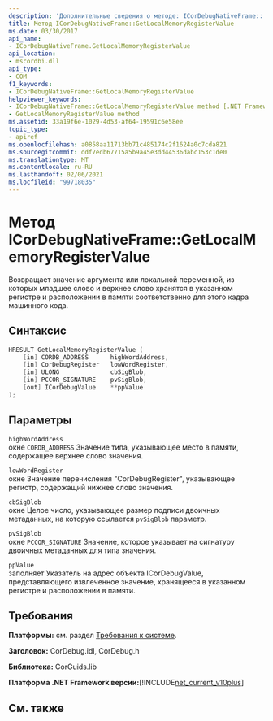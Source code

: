 ```yaml
---
description: 'Дополнительные сведения о методе: ICorDebugNativeFrame:: GetLocalMemoryRegisterValue'
title: Метод ICorDebugNativeFrame::GetLocalMemoryRegisterValue
ms.date: 03/30/2017
api_name:
- ICorDebugNativeFrame.GetLocalMemoryRegisterValue
api_location:
- mscordbi.dll
api_type:
- COM
f1_keywords:
- ICorDebugNativeFrame::GetLocalMemoryRegisterValue
helpviewer_keywords:
- ICorDebugNativeFrame::GetLocalMemoryRegisterValue method [.NET Framework debugging]
- GetLocalMemoryRegisterValue method
ms.assetid: 33a19f6e-1029-4d53-af64-19591c6e58ee
topic_type:
- apiref
ms.openlocfilehash: a0858aa11713bb71c485174c2f1624a0c7cda821
ms.sourcegitcommit: ddf7edb67715a5b9a45e3dd44536dabc153c1de0
ms.translationtype: MT
ms.contentlocale: ru-RU
ms.lasthandoff: 02/06/2021
ms.locfileid: "99718035"
---
```

# <a name="icordebugnativeframegetlocalmemoryregistervalue-method"></a>Метод ICorDebugNativeFrame::GetLocalMemoryRegisterValue

Возвращает значение аргумента или локальной переменной, из которых младшее слово и верхнее слово хранятся в указанном регистре и расположении в памяти соответственно для этого кадра машинного кода.  
  
## <a name="syntax"></a>Синтаксис  
  
```cpp  
HRESULT GetLocalMemoryRegisterValue (  
    [in] CORDB_ADDRESS      highWordAddress,  
    [in] CorDebugRegister   lowWordRegister,  
    [in] ULONG              cbSigBlob,  
    [in] PCCOR_SIGNATURE    pvSigBlob,  
    [out] ICorDebugValue    **ppValue  
);  
```  
  
## <a name="parameters"></a>Параметры  

 `highWordAddress`  
 окне `CORDB_ADDRESS` Значение типа, указывающее место в памяти, содержащее верхнее слово значения.  
  
 `lowWordRegister`  
 окне Значение перечисления "CorDebugRegister", указывающее регистр, содержащий нижнее слово значения.  
  
 `cbSigBlob`  
 окне Целое число, указывающее размер подписи двоичных метаданных, на которую ссылается `pvSigBlob` параметр.  
  
 `pvSigBlob`  
 окне `PCCOR_SIGNATURE` Значение, которое указывает на сигнатуру двоичных метаданных для типа значения.  
  
 `ppValue`  
 заполняет Указатель на адрес объекта ICorDebugValue, представляющего извлеченное значение, хранящееся в указанном регистре и расположении в памяти.  
  
## <a name="requirements"></a>Требования  

 **Платформы:** см. раздел [Требования к системе](../../get-started/system-requirements.md).  
  
 **Заголовок:** CorDebug.idl, CorDebug.h  
  
 **Библиотека:** CorGuids.lib  
  
 **Платформа .NET Framework версии:**[!INCLUDE[net_current_v10plus](../../../../includes/net-current-v10plus-md.md)]  
  
## <a name="see-also"></a>См. также
